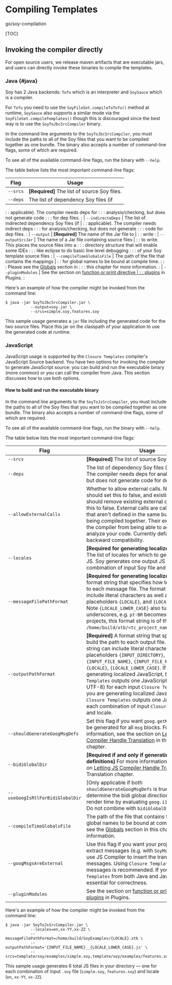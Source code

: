 # Compiling Templates

go/soy-compilation

[TOC]

## Invoking the compiler directly


For open source users, we release maven artifacts that are executable jars, and
users can directly invoke these binaries to compile the templates.

### Java {#java}

<!--TODO(lukes): rewrite the docs on command line flags to talk about common flags vs backend specific flags -->

Soy has 2 Java backends: `Tofu` which is an interpreter and `SoySauce` which is
a compiler.

For `Tofu` you need to use the `SoyFileSet.compileToTofu()` method at runtime,
`SoySauce` also supports a similar mode via the `SoyFileSet.compileTemplates()`
though this is discouraged since the best way is to use the
`SoyToJbcSrcCompiler` binary.

In the command line arguments to the `SoyToJbcSrcCompiler`, you must include the
paths to all of the Soy files that you want to be compiled together as one
bundle. The binary also accepts a number of command-line flags, some of which
are required.

To see all of the available command-line flags, run the binary with `--help`.

The table below lists the most important command-line flags:

| Flag                       | Usage                                           |
| -------------------------- | ----------------------------------------------- |
| `--srcs`                   | **[Required]** The list of source Soy files.    |
| `--deps`                   | The list of dependency Soy files (if            |
:                            : applicable). The compiler needs deps for        :
:                            : analysis/checking, but does not generate code   :
:                            : for dep files.                                  :
| `--indirecteDeps`          | The list of indirected dependency Soy files (if |
:                            : applicable). The compiler needs indirect deps   :
:                            : for analysis/checking, but does not generate    :
:                            : code for dep files.                             :
| `--output`                 | **[Required]** The name of the Jar file to      |
:                            : write                                           :
| `--outputSrcJar`           | The name of a Jar file containing source files  |
:                            : to write. This places the source files into a   :
:                            : directory structure that will enable some IDEs  :
:                            : like eclipse to do basic line level debugging   :
:                            : of your Soy template source files               :
| `--compileTimeGlobalsFile` | The path of the file that contains the mappings |
:                            : for global names to be bound at compile time.   :
:                            : Please see the [Globals](#globals) section in   :
:                            : this chapter for more information.              :
| `--pluginModules`          | See the section on [function or print directive |
:                            : plugins](./plugins) in Plugins.                 :

Here's an example of how the compiler might be invoked from the command line:

```shell
$ java -jar SoyToJbcSrcCompiler.jar \
           --output=soy.jar \
           --srcs=simple.soy,features.soy
```

This sample usage generates a `jar` file including the generated code for the
two source files. Place this jar on the classpath of your application to use the
generated code at runtime.

### JavaScript

JavaScript usage is supported by the `Closure Templates` compiler's JavaScript
Source backend. You have two options for invoking the compiler to generate
JavaScript source: you can build and run the executable binary (more common) or
you can call the compiler from Java. This section discusses how to use both
options.

#### How to build and run the executable binary


In the command line arguments to the `SoyToJsSrcCompiler`, you must include the
paths to all of the Soy files that you want to be compiled together as one
bundle. The binary also accepts a number of command-line flags, some of which
are required.

To see all of the available command-line flags, run the binary with `--help`.

The table below lists the most important command-line flags:

Flag                             | Usage
-------------------------------- | -----
`--srcs`                         | **[Required]** The list of source Soy files.
`--deps`                         | The list of dependency Soy files (if applicable). The compiler needs deps for analysis/checking, but does not generate code for dep files.
`--allowExternalCalls`           | Whether to allow external calls. New projects should set this to false, and existing projects should remove existing external calls and then set this to false. External calls are calls to templates that aren't defined in the same bundle of `.soy` files being compiled together. Their existence prevents the compiler from being able to accurately analyze your code. Currently defaults to true for backward compatibility.
`--locales`                      | **[Required for generating localized JavaScript]** The list of locales for which to generate localized JS. Soy generates one output JS file for each combination of input Soy file and locale.
`--messageFilePathFormat`        | **[Required for generating localized JavaScript]** A format string that specifies how to build the path to each message file. The format string can include literal characters as well as the placeholders `{LOCALE}`, and `{LOCALE_LOWER_CASE}`. Note `{LOCALE_LOWER_CASE}` also turns dashes into underscores, e.g. `pt-BR` becomes `pt_br`. For most projects, this format string is of the form `/home/build/xtb/<tc_project_name>/{LOCALE}.xtb`.
`--outputPathFormat`             | **[Required]** A format string that specifies how to build the path to each output file. The format string can include literal characters as well as the placeholders `{INPUT_DIRECTORY}`, `{INPUT_FILE_NAME}`, `{INPUT_FILE_NAME_NO_EXT}`, `{LOCALE}`, `{LOCALE_LOWER_CASE}`. If you are not generating localized JavaScript, then `Closure Templates` outputs one JavaScript file (encoded in UTF-8) for each input `Closure Templates` file. If you are generating localized JavaScript, then `Closure Templates` outputs one JavaScript file for each combination of input `Closure Templates` file and locale.
`--shouldGenerateGoogMsgDefs`    | Set this flag if you want `goog.getMsg` definitions to be generated for all `msg` blocks. For more information, see the section on [Letting JS Compiler Handle Translation](localization#closurecompiler) in the Translation chapter.
`--bidiGlobalDir`                | **[Required if and only if generating `goog.getMsg` definitions]** For more information, see the section on [Letting JS Compiler Handle Translation](localization#closurecompiler) in the Translation chapter.
`--useGoogIsRtlForBidiGlobalDir` | [Only applicable if both `shouldGenerateGoogMsgDefs` is true] Set this flag to determine the bidi global direction at template render time by evaluating `goog.i18n.bidi.IS_RTL`. Do not combine with `bidiGlobalDir`.
`--compileTimeGlobalsFile`       | The path of the file that contains the mappings for global names to be bound at compile time. Please see the [Globals](#globals) section in this chapter for more information.
`--googMsgsAreExternal`          | Use this flag if you want your project to use Soy to extract messages (e.g. with `SoyMsgExtractor`) but use JS Compiler to insert the translated messages. Using `Closure Templates` to extract messages is recommended. If you use `Closure Templates` from both Java and JavaScript, then it's essential for correctness.
`--pluginModules`                | See the section on [function or print directive plugins](./plugins) in Plugins.

Here's an example of how the compiler might be invoked from the command line:

```shell
$ java -jar SoyToJsSrcCompiler.jar \
           --locales=en,xx-YY,xx-ZZ \
           --messageFilePathFormat=/home/build/SoyExamples/{LOCALE}.xtb \
           --outputPathFormat='{INPUT_FILE_NAME}__{LOCALE_LOWER_CASE}.js' \
           --srcs=template/soy/examples/simple.soy,template/soy/examples/features.soy
```

This sample usage generates 6 total JS files in your directory — one for each
combination of input `.soy` file (`simple.soy`, `features.soy`) and locale
(`en`, `xx-YY`, `xx-ZZ`).

